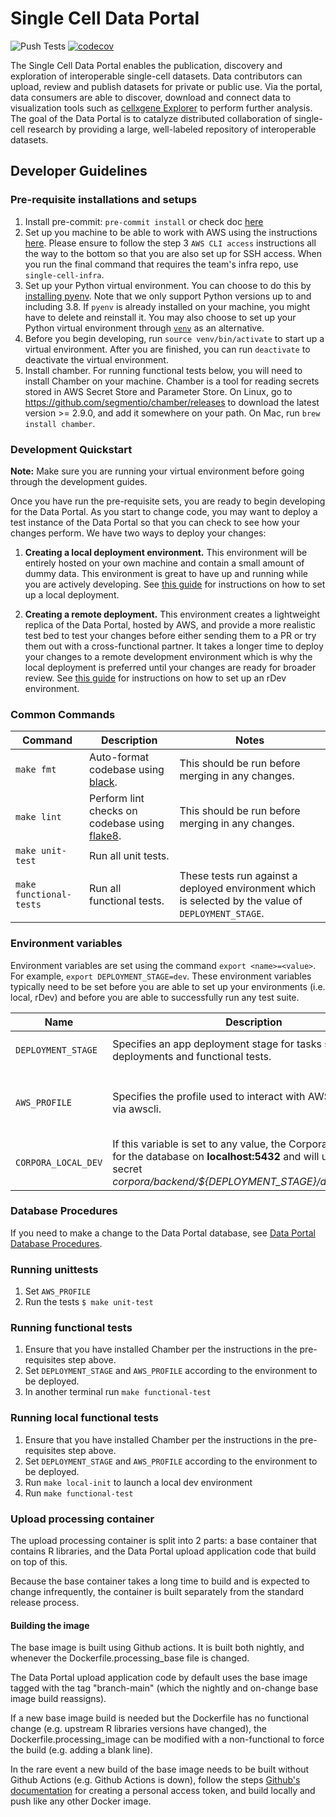 # Single Cell Data Portal

![Push Tests](https://github.com/chanzuckerberg/single-cell-data-portal/workflows/Push%20Tests/badge.svg)
[![codecov](https://codecov.io/gh/chanzuckerberg/single-cell-data-portal/branch/main/graph/badge.svg?token=iIXh8Rw0CH)](https://codecov.io/gh/chanzuckerberg/single-cell-data-portal)

The Single Cell Data Portal enables the publication, discovery and exploration of interoperable single-cell datasets. Data contributors can upload, review and publish datasets for private or public use. Via the portal, data consumers are able to discover, download and connect data to visualization tools such as [cellxgene Explorer](https://github.com/chanzuckerberg/cellxgene-documentation/blob/main/README.md) to perform further analysis. The goal of the Data Portal is to catalyze distributed collaboration of single-cell research by providing a large, well-labeled repository of interoperable datasets.

## Developer Guidelines

### Pre-requisite installations and setups

1. Install pre-commit: `pre-commit install` or check doc [here](https://pre-commit.com/)
1. Set up you machine to be able to work with AWS using the instructions [here](https://czi.atlassian.net/wiki/spaces/DC/pages/332892073/Getting+started+with+AWS). Please ensure to follow the step 3 `AWS CLI access` instructions all the way to the bottom so that you are also set up for SSH access. When you run the final command that requires the team's infra repo, use `single-cell-infra`.
1. Set up your Python virtual environment. You can choose to do this by [installing pyenv](https://github.com/pyenv/pyenv). Note that we only support Python versions up to and including 3.8. If `pyenv` is already installed on your machine, you might have to delete and reinstall it. You may also choose to set up your Python virtual environment through [`venv`](https://docs.python.org/3/library/venv.html) as an alternative.
1. Before you begin developing, run `source venv/bin/activate` to start up a virtual environment. After you are finished, you can run `deactivate` to deactivate the virtual environment.
1. Install chamber. For running functional tests below, you will need to install Chamber on your machine. Chamber is a tool for reading secrets stored in AWS Secret Store and Parameter Store. On Linux, go to https://github.com/segmentio/chamber/releases to download the latest version >= 2.9.0, and add it somewhere on your path. On Mac, run `brew install chamber`.

### Development Quickstart

**Note:** Make sure you are running your virtual environment before going through the development guides.

Once you have run the pre-requisite sets, you are ready to begin developing for the Data Portal. As you start to change code, you may want to deploy a test instance of the Data Portal so that you can check to see how your changes perform. We have two ways to deploy your changes:

1. **Creating a local deployment environment.** This environment will be entirely hosted on your own machine and contain a small amount of dummy data. This environment is great to have up and running while you are actively developing. See [this guide](DEV_ENV.md) for instructions on how to set up a local deployment.

1. **Creating a remote deployment.** This environment creates a lightweight replica of the Data Portal, hosted by AWS, and provide a more realistic test bed to test your changes before either sending them to a PR or try them out with a cross-functional partner. It takes a longer time to deploy your changes to a remote development environment which is why the local deployment is preferred until your changes are ready for broader review. See [this guide](https://docs.google.com/document/d/1nynGcBS_TA55qlQo9WjINGkcMnE_xIBz7-inmop2bqo/edit#) for instructions on how to set up an rDev environment.

### Common Commands

| Command                 | Description                                                                          | Notes                                                                                                |
| ----------------------- | ------------------------------------------------------------------------------------ | ---------------------------------------------------------------------------------------------------- |
| `make fmt`              | Auto-format codebase using [black](https://pypi.org/project/black/).                 | This should be run before merging in any changes.                                                    |
| `make lint`             | Perform lint checks on codebase using [flake8](https://flake8.pycqa.org/en/latest/). | This should be run before merging in any changes.                                                    |
| `make unit-test`        | Run all unit tests.                                                                  |                                                                                                      |
| `make functional-tests` | Run all functional tests.                                                            | These tests run against a deployed environment which is selected by the value of `DEPLOYMENT_STAGE`. |

### Environment variables

Environment variables are set using the command `export <name>=<value>`. For example, `export DEPLOYMENT_STAGE=dev`. These environment variables typically need to be set before you are able to set up your environments (i.e. local, rDev) and before you are able to successfully run any test suite.

| Name                | Description                                                                                                                                                                               | Values                                |
| ------------------- | ----------------------------------------------------------------------------------------------------------------------------------------------------------------------------------------- | ------------------------------------- |
| `DEPLOYMENT_STAGE`  | Specifies an app deployment stage for tasks such as deployments and functional tests.                                                                                                     | `dev`, `staging`, `prod`              |
| `AWS_PROFILE`       | Specifies the profile used to interact with AWS resources via awscli.                                                                                                                     | `single-cell-dev`, `single-cell-prod` |
| `CORPORA_LOCAL_DEV` | If this variable is set to any value, the Corpora app will look for the database on **localhost:5432** and will use the aws secret _corpora/backend/\${DEPLOYMENT_STAGE}/database_local_. | Any                                   |

### Database Procedures

If you need to make a change to the Data Portal database, see [Data Portal Database Procedures](backend/database/README.md).

### Running unittests

1. Set `AWS_PROFILE`
1. Run the tests `$ make unit-test`

### Running functional tests

1. Ensure that you have installed Chamber per the instructions in the pre-requisites step above.
1. Set `DEPLOYMENT_STAGE` and `AWS_PROFILE` according to the environment to be deployed.
1. In another terminal run `make functional-test`

### Running local functional tests

1. Ensure that you have installed Chamber per the instructions in the pre-requisites step above.
1. Set `DEPLOYMENT_STAGE` and `AWS_PROFILE` according to the environment to be deployed.
1. Run `make local-init` to launch a local dev environment
1. Run `make functional-test`

### Upload processing container

The upload processing container is split into 2 parts: a base container that contains R libraries, and the Data Portal upload application code that build on top of this.

Because the base container takes a long time to build and is expected to change infrequently, the container is built separately from the standard release process.

#### Building the image

The base image is built using Github actions. It is built both nightly, and whenever the Dockerfile.processing_base file is changed.

The Data Portal upload application code by default uses the base image tagged with the tag "branch-main" (which the nightly and on-change base image build reassigns).

If a new base image build is needed but the Dockerfile has no functional change (e.g. upstream R libraries versions have changed), the Dockerfile.processing_image can be modified with a non-functional to force the build (e.g. adding a blank line).

In the rare event a new build of the base image needs to be built without Github Actions (e.g. Github Actions is down), follow the steps [Github's documentation](https://docs.github.com/en/packages/guides/pushing-and-pulling-docker-images) for creating a personal access token, and build locally and push like any other Docker image.
